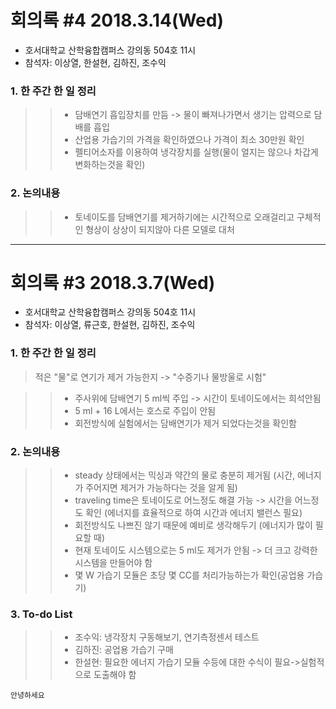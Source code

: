 # 회의록 #4 2018.3.14(Wed)

* 호서대학교 산학융합캠퍼스 강의동 504호 11시
* 참석자: 이상열, 한설현, 김하진, 조수익

### 1. 한 주간 한 일 정리
>>* 담배연기 흡입장치를 만듬 -> 물이 빠져나가면서 생기는 압력으로 담배를 흡입
>>* 산업용 가습기의 가격을 확인하였으나 가격이 최소 30만원 확인
>>* 펠티어소자를 이용하여 냉각장치를 실행(물이 얼지는 않으나 차갑게 변화하는것을 확인)

### 2. 논의내용
>>* 토네이도를 담배연기를 제거하기에는 시간적으로 오래걸리고 구체적인 형상이 상상이 되지않아 다른 모델로 대처

----------------------------------------------------------------------------------------
# 회의록 #3 2018.3.7(Wed)

* 호서대학교 산학융합캠퍼스 강의동 504호 11시
* 참석자: 이상열, 류근호, 한설현, 김하진, 조수익

### 1. 한 주간 한 일 정리

>적은 "물"로 연기가 제거 가능한지 -> "수증기나 물방울로 시험"

>>* 주사위에 담배연기 5 ml씩 주입 -> 시간이 토네이도에서는 희석안됨
>>* 5 ml + 16 L에서는 호스로 주입이 안됨
>>* 회전방식에 실험에서는 담배연기가 제거 되었다는것을 확인함
   
### 2. 논의내용

>>* steady 상태에서는 믹싱과 약간의 물로 충분히 제거됨 (시간, 에너지가 주어지면 제거가 가능하다는 것을 알게 됨)
>>* traveling time은 토네이도로 어느정도 해결 가능 -> 시간을 어느정도 확인 (에너지를 효율적으로 하여 시간과 에너지 밸런스 필요)
>>* 회전방식도 나쁘진 않기 때문에 예비로 생각해두기 (에너지가 많이 필요할 때)
>>* 현재 토네이도 시스템으로는 5 ml도 제거가 안됨 -> 더 크고 강력한 시스템을 만들어야 함
>>* 몇 W 가습기 모듈은 초당 몇 CC를 처리가능하는가 확인(공업용 가습기)

### 3. To-do List

>>* 조수익: 냉각장치 구동해보기, 연기측정센서 테스트
>>* 김하진: 공업용 가습기 구매
>>* 한설현: 필요한 에너지 가습기 모듈 수등에 대한 수식이 필요->실험적으로 도출해야 함

```
안녕하세요
```
